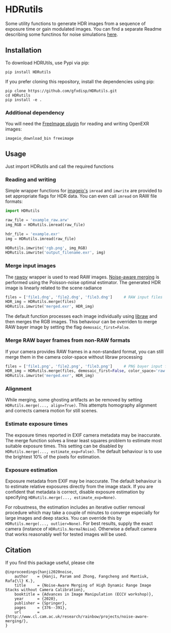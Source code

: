 # HDRutils

Some utility functions to generate HDR images from a sequence of exposure time or gain modulated images. You can find a separate Readme describing some functinos for noise simulations [here](HDRutils/noise_modeling).

## Installation
To download HDRUtils, use Pypi via pip:

    pip install HDRutils

If you prefer cloning this repository, install the dependencies using pip:
    
    pip clone https://github.com/gfxdisp/HDRutils.git
    cd HDRutils
    pip install -e .

### Additional dependency
You will need the [FreeImage plugin](https://imageio.readthedocs.io/en/stable/format_exr-fi.html) for reading and writing OpenEXR images:

    imageio_download_bin freeimage

## Usage
Just import HDRutils and call the required functions

### Reading and writing
Simple wrapper functions for [imageio's](https://imageio.github.io/) `imread` and `imwrite` are provided to set appropriate flags for HDR data. You can even call `imread` on RAW file formats:

```python
import HDRutils

raw_file = 'example_raw.arw'
img_RGB = HDRutils.imread(raw_file)

hdr_file = 'example.exr'
img = HDRutils.imread(raw_file)

HDRutils.imwrite('rgb.png', img_RGB)
HDRutils.imwrite('output_filename.exr', img)
```

### Merge input images
The [rawpy](https://github.com/letmaik/rawpy) wrapper is used to read RAW images. [Noise-aware merging](https://www.cl.cam.ac.uk/research/rainbow/projects/noise_aware_merging/) is performed using the Poisson-noise optimal estimator. The generated HDR image is linearly related to the scene radiance

```python
files = ['file1.dng', 'file2.dng', 'file3.dng']		# RAW input files
HDR_img = HDRutils.merge(files)
HDRutils.imwrite('merged.exr', HDR_img)
```

The default function processes each image individually using [libraw](https://www.libraw.org/) and then merges the RGB images. This behaviour can be overriden to merge RAW bayer image by setting the flag `demosaic_first=False`.

### Merge RAW bayer frames from non-RAW formats
If your camera provides RAW frames in a non-standard format, you can still merge them in the camera color-space without libraw processing

```python
files = ['file1.png', 'file2.png', 'file3.png']     # PNG bayer input files
HDR_img = HDRutils.merge(files, demosaic_first=False, color_space='raw')
HDRutils.imwrite('merged.exr', HDR_img)
```

### Alignment
While merging, some ghosting artifacts an be removed by setting `HDRutils.merge(..., align=True)`. This attempts homography alignment and corrects camera motion for still scenes.

### Estimate exposure times
The exposure times reported in EXIF camera metadata may be inaccurate. The merge function solves a linear least squares problem to estimate most suitable exposure times. This setting can be disabled by `HDRutils.merge(..., estimate_exp=False)`. The default behaviour is to use the brightest 10% of the pixels for estimation.

### Exposure estimation
Exposure metadata from EXIF may be inaccurate. The default behaviour is to estimate relative exposures directly from the image stack. If you are confident that metadata is correct, disable exposure estimation by specifying `HDRutils.merge(..., estimate_exp=None)`.

For robustness, the estimation includes an iterative outlier removal procedure which may take a couple of minutes to converge especially for large images and deep stacks. You can override this by `HDRutils.merge(..., outlier=None)`. For best results, supply the exact camera (instance of `HDRutils.NormalNoise`). Otherwise a default camera that works reasonably well for tested images will be used.

## Citation
If you find this package useful, please cite

    @inproceedings{hanji2020noise,
        author    = {Hanji, Param and Zhong, Fangcheng and Mantiuk, Rafa{\l} K.},
        title     = {Noise-Aware Merging of High Dynamic Range Image Stacks without Camera Calibration},
        booktitle = {Advances in Image Manipulation (ECCV workshop)},
        year      = {2020},
        publisher = {Springer},
        pages     = {376--391},
        url       = {http://www.cl.cam.ac.uk/research/rainbow/projects/noise-aware-merging/},
    }
